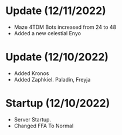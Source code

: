 # Update (12/11/2022)
- Maze 4TDM Bots increased from 24 to 48
- Added a new celestial Enyo
# Update (12/10/2022)
- Added Kronos
- Added Zaphkiel. Paladin, Freyja

# Startup (12/10/2022)
- Server Startup.
- Changed FFA To Normal